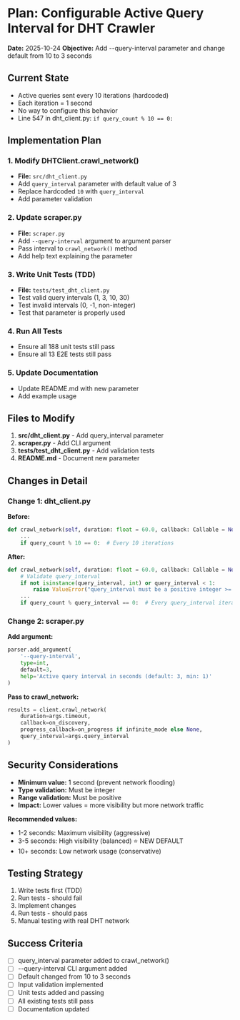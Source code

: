 # Plan: Configurable Active Query Interval for DHT Crawler

**Date:** 2025-10-24
**Objective:** Add --query-interval parameter and change default from 10 to 3 seconds

## Current State

- Active queries sent every 10 iterations (hardcoded)
- Each iteration = 1 second
- No way to configure this behavior
- Line 547 in dht_client.py: `if query_count % 10 == 0:`

## Implementation Plan

### 1. Modify DHTClient.crawl_network()
- **File:** `src/dht_client.py`
- Add `query_interval` parameter with default value of 3
- Replace hardcoded `10` with `query_interval`
- Add parameter validation

### 2. Update scraper.py
- **File:** `scraper.py`
- Add `--query-interval` argument to argument parser
- Pass interval to `crawl_network()` method
- Add help text explaining the parameter

### 3. Write Unit Tests (TDD)
- **File:** `tests/test_dht_client.py`
- Test valid query intervals (1, 3, 10, 30)
- Test invalid intervals (0, -1, non-integer)
- Test that parameter is properly used

### 4. Run All Tests
- Ensure all 188 unit tests still pass
- Ensure all 13 E2E tests still pass

### 5. Update Documentation
- Update README.md with new parameter
- Add example usage

## Files to Modify

1. **src/dht_client.py** - Add query_interval parameter
2. **scraper.py** - Add CLI argument
3. **tests/test_dht_client.py** - Add validation tests
4. **README.md** - Document new parameter

## Changes in Detail

### Change 1: dht_client.py

**Before:**
```python
def crawl_network(self, duration: float = 60.0, callback: Callable = None, progress_callback: Callable = None):
    ...
    if query_count % 10 == 0:  # Every 10 iterations
```

**After:**
```python
def crawl_network(self, duration: float = 60.0, callback: Callable = None, progress_callback: Callable = None, query_interval: int = 3):
    # Validate query_interval
    if not isinstance(query_interval, int) or query_interval < 1:
        raise ValueError("query_interval must be a positive integer >= 1")
    ...
    if query_count % query_interval == 0:  # Every query_interval iterations
```

### Change 2: scraper.py

**Add argument:**
```python
parser.add_argument(
    '--query-interval',
    type=int,
    default=3,
    help='Active query interval in seconds (default: 3, min: 1)'
)
```

**Pass to crawl_network:**
```python
results = client.crawl_network(
    duration=args.timeout,
    callback=on_discovery,
    progress_callback=on_progress if infinite_mode else None,
    query_interval=args.query_interval
)
```

## Security Considerations

- **Minimum value:** 1 second (prevent network flooding)
- **Type validation:** Must be integer
- **Range validation:** Must be positive
- **Impact:** Lower values = more visibility but more network traffic

**Recommended values:**
- 1-2 seconds: Maximum visibility (aggressive)
- 3-5 seconds: High visibility (balanced) ⭐ NEW DEFAULT
- 10+ seconds: Low network usage (conservative)

## Testing Strategy

1. Write tests first (TDD)
2. Run tests - should fail
3. Implement changes
4. Run tests - should pass
5. Manual testing with real DHT network

## Success Criteria

- [ ] query_interval parameter added to crawl_network()
- [ ] --query-interval CLI argument added
- [ ] Default changed from 10 to 3 seconds
- [ ] Input validation implemented
- [ ] Unit tests added and passing
- [ ] All existing tests still pass
- [ ] Documentation updated
